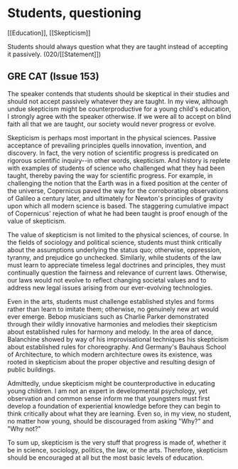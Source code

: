 # Students, questioning

[[Education]], [[Skepticism]]

Students should always question what they are taught instead of accepting it passively.
(020/[[Statement]])

## GRE CAT (Issue 153)

The speaker contends that students should be skeptical in their studies and should not accept passively whatever they are taught.
In my view, although undue skepticism might be counterproductive for a young child's education, I strongly agree with the speaker otherwise.
If we were all to accept on blind faith all that we are taught, our society would never progress or evolve.

Skepticism is perhaps most important in the physical sciences.
Passive acceptance of prevailing principles quells innovation, invention, and discovery.
In fact, the very notion of scientific progress is predicated on rigorous scientific inquiry--in other words, skepticism.
And history is replete with examples of students of science who challenged what they had been taught, thereby paving the way for scientific progress.
For example, in challenging the notion that the Earth was in a fixed position at the center of the universe, Copernicus paved the way for the corroborating observations of Galileo a century later, and ultimately for Newton's principles of gravity upon which all modern science is based.
The staggering cumulative impact of Copernicus' rejection of what he had been taught is proof enough of the value of skepticism.

The value of skepticism is not limited to the physical sciences, of course.
In the fields of sociology and political science, students must think critically about the assumptions underlying the status quo; otherwise, oppression, tyranny, and prejudice go unchecked.
Similarly, while students of the law must learn to appreciate timeless legal doctrines and principles, they must continually question the fairness and relevance of current laws.
Otherwise, our laws would not evolve to reflect changing societal values and to address new legal issues arising from our ever-evolving technologies.

Even in the arts, students must challenge established styles and forms rather than learn to imitate them; otherwise, no genuinely new art would ever emerge.
Bebop musicians such as Charlie Parker demonstrated through their wildly innovative harmonies and melodies their skepticism about established rules for harmony and melody.
In the area of dance, Balanchine showed by way of his improvisational techniques his skepticism about established rules for choreography.
And Germany's Bauhaus School of Architecture, to which modern architecture owes its existence, was rooted in skepticism about the proper objective and resulting design of public buildings.

Admittedly, undue skepticism might be counterproductive in educating young children.
I am not an expert in developmental psychology, yet observation and common sense inform me that youngsters must first develop a foundation of experiential knowledge before they can begin to think critically about what they are learning.
Even so, in my view, no student, no matter how young, should be discouraged from asking "Why?" and "Why not?"

To sum up, skepticism is the very stuff that progress is made of, whether it be in science, sociology, politics, the law, or the arts.
Therefore, skepticism should be encouraged at all but the most basic levels of education.